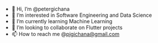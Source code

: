 - 👋 Hi, I’m @petergichana
- 👀 I’m interested in Software Engineering and Data Science
- 🌱 I’m currently learning Machine Learning
- 💞️ I’m looking to collaborate on Flutter projects
- 📫 How to reach me @pjgichana@gmail.com

<!---
petergichana/petergichana is a ✨ special ✨ repository because its `README.md` (this file) appears on your GitHub profile.
You can click the Preview link to take a look at your changes.
--->
